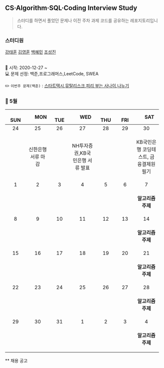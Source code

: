 ## CS·Algorithm·SQL·Coding Interview Study
<blockquote>스터디를 하면서 풀었던 문제나 이전 주차 과제 코드를 공유하는 레포지토리입니다.</blockquote>

### 스터디원

[강태훈](https://github.com/shuttlecock0) [김영훈](https://github.com/kim0hoon) [백혜민](https://github.com/HyeminBaek) [조성진](https://github.com/noel7781)

<br> 📌 시작: 2020-12-27 ~
<br> 💻 문제 선정: 백준,프로그래머스,LeetCode, SWEA

✏️ `이번주 문제(백준)` : [스타트택시](https://www.acmicpc.net/problem/19238),[뮤탈리스크](https://www.acmicpc.net/problem/12869),[피리 부는 사나이](https://www.acmicpc.net/problem/16724),[나누기](https://www.acmicpc.net/problem/21757)

<h3> 📅 5월 </h3>

|　  SUN　  |　  MON　  |　  TUE　  |　  WED　  |　  THU　  |　  FRI　  |　  SAT　  |
|:---:|:---:|:---:|:---:|:---:|:---:|:---:|
|   24   |   25   |   26   |   27   |   28   |   29   |   30   |
||신한은행 서류 마감||NH투자증권,KB국민은행 서류 발표|||<p>KB국민은행 코딩테스트, 금융결제원 필기</p>|
|   1   |   2   |   3   |   4   |   5   |   6   |   7   |
|||||||<p><b>알고리즘 주제</b> </p>|
|   8   |   9   |   10   |   11   |   12   |   13   |   14   |
|||||||<p><b>알고리즘 주제</b> </p>|
|   15   |   16   |   17   |   18   |   19   |   20   |   21   |
|||||||<p><b>알고리즘 주제</b> </p>|
|   22   |   23   |   24   |   25   |   26   |   27   |   28   |
|||||||<p><b>알고리즘 주제</b></p>|
|   29   |   30   |   31   |   1   |   2   |   3   |   4   |
|||||||<p><b>알고리즘 주제</b> </p>|



** 채용 공고
